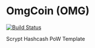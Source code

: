 OmgCoin (OMG)
===========

[![Build Status](https://travis-ci.org/RazorLove/omgcoin.png?branch=master)](https://travis-ci.org/RazorLove/omgcoin)


Scrypt Hashcash PoW Template